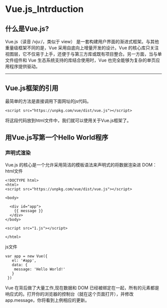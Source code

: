 Vue.js_Intrduction
===
## 什么是Vue.js?
Vue.js（读音 /vjuː/，类似于 view） 是一套构建用户界面的渐进式框架。与其他重量级框架不同的是，Vue 采用自底向上增量开发的设计。Vue 的核心库只关注视图层，它不仅易于上手，还便于与第三方库或既有项目整合。另一方面，当与单文件组件和 Vue 生态系统支持的库结合使用时，Vue 也完全能够为复杂的单页应用程序提供驱动。
***
## Vue.js框架的引用
最简单的方法是直接调用下面网址的js代码。  

```<script src="https://unpkg.com/vue/dist/vue.js"></script>```  

将这段代码放到html文件中，我们就可以使用关于Vue.js框架了。
## 用Vue.js写第一个Hello World程序
### 声明式渲染
Vue.js 的核心是一个允许采用简洁的模板语法来声明式的将数据渲染进 DOM：
html文件  
```
<!DOCTYPE html>
<html>
<script src="https://unpkg.com/vue/dist/vue.js"></script>

<body>

  <div id="app">
    {{ message }}
  </div>
</body>

<script src="1.js"></script>

</html>
```
js文件
``` 
var app = new Vue({
   el: '#app',
   data: {
    message: 'Hello World!'
   }
 }) 
 ```
 
Vue 在背后做了大量工作,现在数据和 DOM 已经被绑定在一起，所有的元素都是响应式的。打开你的浏览器的控制台（就在这个页面打开），并修改 app.message，你将看到上例相应的更新。
